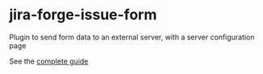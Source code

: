 # jira-forge-issue-form
Plugin to send form data to an external server, with a server configuration page

See the [complete guide](https://www.claudio25.com/posts/1222)
